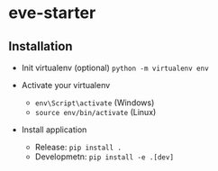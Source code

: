 # eve-starter

## Installation

- Init virtualenv (optional)  `python -m virtualenv env`
- Activate your virtualenv
  - `env\Script\activate` (Windows)
  - `source env/bin/activate` (Linux)

- Install application
    -  Release: `pip install .`
    -  Developmetn: `pip install -e .[dev]`
